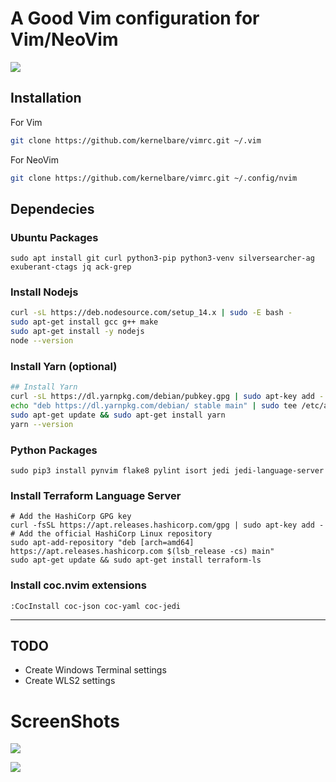 # A Good Vim configuration for Vim/NeoVim

![](https://github.com/kernelbare/vimrc/blob/master/img/2021-03-14_01-20.png)

## Installation

For Vim

```bash
git clone https://github.com/kernelbare/vimrc.git ~/.vim
```

For NeoVim

```bash
git clone https://github.com/kernelbare/vimrc.git ~/.config/nvim
```

## Dependecies

### Ubuntu Packages

```shell
sudo apt install git curl python3-pip python3-venv silversearcher-ag exuberant-ctags jq ack-grep 
```

### Install Nodejs

```bash
curl -sL https://deb.nodesource.com/setup_14.x | sudo -E bash -
sudo apt-get install gcc g++ make
sudo apt-get install -y nodejs
node --version
```

### Install Yarn (optional)

```bash
## Install Yarn
curl -sL https://dl.yarnpkg.com/debian/pubkey.gpg | sudo apt-key add -
echo "deb https://dl.yarnpkg.com/debian/ stable main" | sudo tee /etc/apt/sources.list.d/yarn.list
sudo apt-get update && sudo apt-get install yarn
yarn --version
```

### Python Packages

```shell
sudo pip3 install pynvim flake8 pylint isort jedi jedi-language-server
```

### Install Terraform Language Server

```
# Add the HashiCorp GPG key
curl -fsSL https://apt.releases.hashicorp.com/gpg | sudo apt-key add -
# Add the official HashiCorp Linux repository
sudo apt-add-repository "deb [arch=amd64] https://apt.releases.hashicorp.com $(lsb_release -cs) main"
sudo apt-get update && sudo apt-get install terraform-ls
```

### Install coc.nvim extensions

```
:CocInstall coc-json coc-yaml coc-jedi  
```
---

## TODO

- Create Windows Terminal settings
- Create WLS2 settings


# ScreenShots

![](https://github.com/kernelbare/vimrc/blob/master/img/2021-03-14_01-24.png)

![](https://github.com/kernelbare/vimrc/blob/master/img/2021-03-14_01-23.png)
